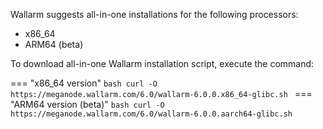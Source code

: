 Wallarm suggests all-in-one installations for the following processors:

* x86_64
* ARM64 (beta)

To download all-in-one Wallarm installation script, execute the command:

=== "x86_64 version"
    ```bash
    curl -O https://meganode.wallarm.com/6.0/wallarm-6.0.0.x86_64-glibc.sh
    ```
=== "ARM64 version (beta)"
    ```bash
    curl -O https://meganode.wallarm.com/6.0/wallarm-6.0.0.aarch64-glibc.sh
    ```